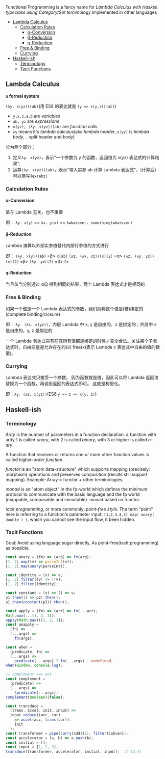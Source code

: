Functional Programming is a fancy name for _Lambda Calculus with Haskell typeclass using Category/Set terminology_ implemented in other languages

- [Lambda Calculus](#lambda-calculus)
  - [Calculation Rules](#calculation-rules)
    - [α-Conversion](#α-conversion)
    - [β-Reduction](#β-reduction)
    - [η-Reduction](#η-reduction)
  - [Free \& Binding](#free--binding)
  - [Currying](#currying)
- [Haskell-ish](#haskell-ish)
  - [Terminology](#terminology)
  - [Tacit Functions](#tacit-functions)

## Lambda Calculus

a **formal system**

`(λy. x(yz))(ab)`(用 ES6 的表达就是 `(y => x(y,z))(ab)`)

- `y,x,z,a,b` are _variables_
- `ab, yz` are _expressions_
- `x(yz), (λy. x(yz))(ab)` are _function calls_
- `λy` means it's _lambda calculus_(aka _lambda header_, `x(yz)` is _lambda body_, `.` split header and body)

分为两个部分：

1. 定义`λy. x(yz)`，表示"一个参数为 y 的函数，返回值为 x(yz) 表达式的计算结果";
2. 运算`(λy. x(yz))(ab)`，表示"带入实参 ab 计算 Lambda 表达式"，(计算后)可以简写为`x(abz)`

### Calculation Rules

#### α-Conversion

值与 Lambda 无关，也不重要

即：
`λy. x(y)` == `λx. y(x)` == `λwhatever. something(whatever)`

#### β-Reduction

Lambda 演算以外部实参值替代内部行参值的方式进行

即：
`(λy. x(y))(ab)` =β> `x(ab)`
`(λz. (λx. xz))(x)(2)` =α> `(λz. (λy. yz))(x)(2)` =β> `(λy. yx)(2)` =β> `2x`

#### η-Reduction

当且仅当分别通过 α/β 得到相同的结果，两个 Lambda 表达式才是相同的

### Free & Binding

如果一个值是一个 Lambda 表达式的参数，我们则称这个值是(被)绑定的(complete binding/closure)

即：
`λy. (λz. x(yz))`，内层 Lambda 中 x, y 是自由的，z 是绑定的；外层中 x 是自由的，y, z 是绑定的

一个 Lambda 表达式只有在其所有值都是绑定的时候才完全合法。关注某个子表达式时，自由变量是允许存在的(以 free(x)表示 Lambda x 表达式中自由的值的数量)。

### Currying

Lambda 表达式只接受一个参数。
因为函数就是值，因此可以将 Lambda 返回值替换为一个函数，再调用返回的表达式即可。
这就是柯里化。

即：`λy. (λz. x(yz))`(ES6 `y => z => x(y, z)`)

## Haskell-ish

### Terminology

_Arity_ is the number of parameters in a function declaration.
a function with arity 1 is called _unary_, with 2 is called _binary_, with 3 or higher is called _n-ary_.

A function that receives or returns one or more other function values is called _higher-order function_.

_functor_ is an "atom data-structure" which supports mapping (precisely: morphism) operations and preserves composition (results still support mapping). Example: Array = functor + other terminologies.

_monad_ is an "atom object" in the fp-world which defines the minimum protocol to communicate with the basic language and the fp world (mappable, composable and immutable). monad based on functor.

_tacit programming_, or more commonly: _point-free style_. The term "point" here is referring to a function's parameter input: `[1,2,3,4,5].map( unary( double ) )`, which you cannot see the input flow, it been hidden.

### Tacit Functions

Goal: Avoid using language sugar directly, As point-free(tacit programming) as possible.

```ts
const unary = (fn) => (arg) => fn(arg);
[1, 2].map((v) => parseInt(v));
[1, 2].map(unary(parseInt));

const identity = (v) => v;
[1, 2].filter((v) => !!v);
[1, 2].filter(identity);

const constant = (v) => () => v;
p1.then(() => p2).then();
p1.then(constant(p2)).then();

const apply = (fn) => (arr) => fn(...arr);
Math.max(...[1, 2, 3]);
apply(Math.max)([1, 2, 3]);
const unapply =
  (fn) =>
  (...args) =>
    fn(args);

const when =
  (predicate, fn) =>
  (...args) =>
    predicate(...args) ? fn(...args) : undefined;
when(window, console.log);

// complement === not
const complement =
  (predicate) =>
  (...args) =>
    !predicate(...args);
complement(Boolean)(false);

const transduce = 
  (trans, accel, init, input) =>
  input.reduce((acc, cur)
    => accel(acc, trans(cur)),
    init
  );
const transformer = pipe(curry(add)(1), filter(isEven));
const accelerator = (a, b) => a.push(b);
const initial = [];
const input = [1, 2, 3];
transduce(transformer, accelerator, initial, input);  // [2,4]
```
